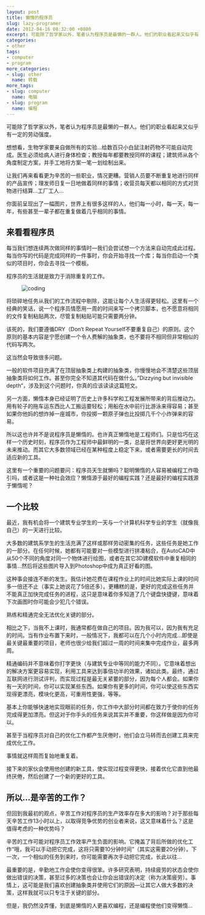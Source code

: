 ```yaml
---
layout: post
title: 懒惰的程序员
slug: lazy-programer
date: 2012-04-16 08:32:00 +0800
excerpt: 可能除了哲学家以外，笔者认为程序员是最懒的一群人。他们的职业看起来又似乎有一定的劳动强度。
categories:
- other
tags:
- computer
- program
more_categories:
- slug: other
  name: 转载
more_tags:
- slug: computer
  name: 电脑
- slug: program
  name: 编程
---
```


可能除了哲学家以外，笔者认为程序员是最懒的一群人。他们的职业看起来又似乎有一定的劳动强度。

想想看，生物学家要亲自做所有的实验…给数百只小白鼠注射药物不可能自动完成。医生必须给病人进行身体检查；教授每年都要教授同样的课程；建筑师从各个角度制定方案，并手工地将方案一笔一划绘制出来。

让我们再来看看更为辛苦的一些职业，情况更糟。营销人员要不断重复地进行同样的产品宣传；理发师日复一日地做着同样的事情；收营员每天都以相同的方式对货物进行结算…工厂工人…

你面前呈现出了一幅图片，世界上有很多这样的人，他们每一小时，每一天，每一年，有些甚至一辈子都在重复做着几乎相同的事情。

## 来看看程序员

每当我们想连续两次做同样的事情时—我们会尝试想一个方法来自动完成此过程。每当你写的代码是完成同样的一件事时，你会开始寻找一个库；每当你启动一个类似的项目时，你会去寻找一个模板。

程序员的生活就是致力于消除重复的工作。

<figure>
	<img src="{{ site.path.uploads }}2012/04/16/lazy-programer/coding.jpg" alt="coding" />
</figure>

将琐碎地任务从我们的工作流程中剔除，这能让每个人生活得更轻松。这里有一个经典的笑话，说一个程序员情愿用一周的时间来写一个拷贝脚本，也不愿意将相同的文件复制粘贴两次，尽管复制粘贴可能只需要两分钟。

该死的，我们要遵循DRY（Don’t Repeat Yourself不要重复自己）的原则。这个原则的基本内容是宁愿创建一个令人费解的抽象类，也不要将不相同但非常相似的代码写两次。

这当然会导致很多问题。

一般的软件项目充满了在顶层抽象类上构建的抽象类，你慢慢地会不清楚这些顶层抽象类将如何工作。甚至你完全不知道其代码在做什么。”Dizzying but invisible depth“，涉及到这个问题时，你真的应该读读这篇短文。


另一方面，懒惰本身已经证明了历史上许多科学和工程发展所带来的背后推动力。用有轮子的拖车运东西比人工搬运要轻松；用船在水中前行比游泳来得容易；甚至如果你他妈的想炸掉一座城市，你投掷一颗原子弹也比投掷几千个小炸弹来的容易。

所以这也许并不是说程序员是懒惰的。也许真正懒惰地是工程师们。只是恰巧在这样一个历史时刻，程序员作为工程师中最鲜明的一类，总是将世界向更好更光明的未来推动。而其它大多数领域已经在某种程度上稳定下来，或者需要更长的时间去适应新的工具。

这里有一个重要的问题要问：程序员天生就懒吗？聪明懒惰的人容易被编程工作吸引吗，或者这是一种社会效应？懒惰源于最好的编程实践？还是最好的编程实践源于懒惰呢？

## 一个比较

最近，我有机会将一个建筑专业学生的一天与一个计算机科学专业的学生（就像我自己）的一天进行比较。

大多数的建筑系学生的生活充满了这样或那样劳动密集的任务，这些任务是她工作的一部分。在任何时候，她都有可能要对一些模型进行拼凑粘合，在AutoCAD中从50个不同的角度对同一个物体进行绘图，或者在其它3D建模软件中重复相同的事情…然后将这些图片导入到Photoshop中成为真正好看的图。

这种事会接连不断的发生。我估计她花费在课程作业上的时间比她实际上课的时间多一倍还不止（事实上她说花了5倍还多）。更糟糕的是，更好的完成这些任务并不能真正加快完成任务的进程，这只是意味着你多知道了几个键盘快捷键，意味着下次画图时你可能会少犯几个错误。

熟练和精通完全无法优化关键的部分。

相比之下，当我不上课时，我通常都在做自己的项目。因为我可以，因为我有充足的时间。当有作业布置下来时，一般情况下，我都可以在几个小时内完成…即使是最关键最重要的项目，老师也很少给我们超过一周的时间来集中完成作业，最多两周。

精通编码并不意味着你打字更快（与建筑专业中等同的能力不同）。它意味着想出的解决方案更容易实现，利用工具来达到事倍功半的效果，诸如此类。最终，通过互联网进行测试评判，而实现过程是最无关紧要的部分，因为每个人都会。如果你有一天的时间，你可以实现某些东西。如果你有更多的时间，你可以使这些东西实现得更漂亮，模块化更高，可重用性更强，等等。

基本上你能够快速地实现眼前的任务，你工作中大部分时间都在致力于使你的任务完成得更加漂亮。但这对于你手头的任务来说其实并不重要，你这样做是因为你可以。

甚至于当程序员对自己的优化工作都产生厌倦时，他们会立马转而去创建工具来完成优化工作。

事情就这样周而复始地重复着。

接下来的家伙会使用他创建的新工具，使实现过程变得更快，接着优化它直到他最终厌倦，然后创建了一个新的更好的工具。

## 所以…是辛苦的工作？

但回到我最初的观点，辛苦工作对程序员的生产效率存在多大的影响？对于那些每天辛苦工作13小时以上，以取得竞争优势的创业者来说，这又意味着什么？这是值得考虑的一种优势吗？

辛苦的工作可能对程序员工作效率产生负面的影响。它掩盖了背后所做的优化工作“哦，我可以手动把它完成，这将只需要10分钟时间”（其实这需要20分钟）。下一次，一个相似的任务到来时，你可能需要再次手动把它完成，长此以往…

最重要的是，辛勤地工作会使你变得很笨。许多研究表明，持续疲劳的状态会使你做出错误的决策，甚至过多的决策也会让你会出错误的决定（称为决策疲劳）。事情上，这可能是我们喜欢创建抽象类并使用它们的原因—让其它人做大多数的决策，这样我就可以只专注于关键的部分。

但是，我仍然没弄懂，到底是懒惰的人更喜欢编程，还是编程使他们变得懒惰…
